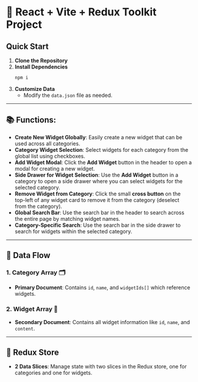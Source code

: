 # 🚀 **React + Vite + Redux Toolkit Project**

## **Quick Start**

1. **Clone the Repository**
2. **Install Dependencies**
   ```bash
   npm i
   ```
3. **Customize Data**
   - Modify the `data.json` file as needed.

---

## **📚 Functions:**

- **Create New Widget Globally**: Easily create a new widget that can be used across all categories.
- **Category Widget Selection**: Select widgets for each category from the global list using checkboxes.
- **Add Widget Modal**: Click the **Add Widget** button in the header to open a modal for creating a new widget.
- **Side Drawer for Widget Selection**: Use the **Add Widget** button in a category to open a side drawer where you can select widgets for the selected category.
- **Remove Widget from Category**: Click the small **cross button** on the top-left of any widget card to remove it from the category (deselect from the category).
- **Global Search Bar**: Use the search bar in the header to search across the entire page by matching widget names.
- **Category-Specific Search**: Use the search bar in the side drawer to search for widgets within the selected category.

---

## **🔄 Data Flow**

### **1. Category Array** 🗂️

- **Primary Document**: Contains `id`, `name`, and `widgetIds[]` which reference widgets.

### **2. Widget Array** 🧩

- **Secondary Document**: Contains all widget information like `id`, `name`, and `content`.

---

## **🔧 Redux Store**

- **2 Data Slices**: Manage state with two slices in the Redux store, one for categories and one for widgets.
